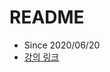 # README



- Since 2020/06/20
- [강의 링크](https://www.inflearn.com/course/react-%EA%B0%95%EC%A2%8C-velopert)
